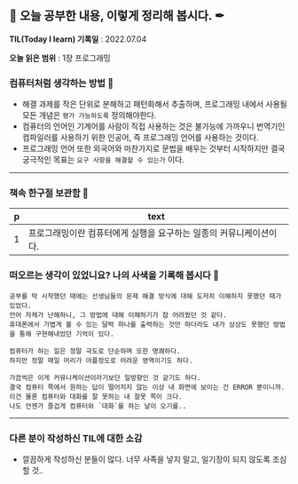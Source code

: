 ## 📕 오늘 공부한 내용, 이렇게 정리해 봅시다. ✒

**TIL(Today I learn) 기록일** : 2022.07.04

**오늘 읽은 범위** : 1장 프로그래밍

### 컴퓨터처럼 생각하는 방법 📑

- 해결 과제를 작은 단위로 분해하고 패턴화해서 추출하며, 프로그래밍 내에서 사용될 모든 개념은 `평가 가능하도록` 정의해야한다.
- 컴퓨터의 언어인 기계어를 사람이 직접 사용하는 것은 불가능에 가까우니 번역기인 컴파일러를 사용하기 위한 인공어, 즉 프로그래밍 언어를 사용하는 것이다.
- 프로그래밍 언어 또한 외국어와 마찬가지로 문법을 배우는 것부터 시작하지만 결국 궁극적인 목표는 `요구 사항을 해결할 수 있는가` 이다.
---

### 책속 한구절 보관함 📖

| p    | text                                           |
| ---- | ---------------------------------------------- |
| 1  | 프로그래밍이란 컴퓨터에게 실행을 요구하는 일종의 커뮤니케이션이다.                |

### 떠오르는 생각이 있었니요? 나의 사색을 기록해 봅시다 💭
```
공부를 막 시작했던 때에는 선생님들의 문제 해결 방식에 대해 도저히 이해하지 못했던 때가 있었다.
언어 자체가 난해하니, 그 방법에 대해 이해하기가 참 어려웠던 것 같다.
휴대폰에서 가볍게 볼 수 있는 달력 하나를 출력하는 것만 하더라도 내가 상상도 못했던 방법을 통해 구현해내었던 기억이 있다.

컴퓨터가 하는 일은 정말 극도로 단순하며 또한 명쾌하다.
하지만 정말 매일 머리가 아플정도로 어려운 영역이기도 하다.

가끔씩은 이게 커뮤니케이션이라기보단 일방향인 것 같기도 하다. 
결국 컴퓨터 쪽에서 원하는 답이 떨어지지 않는 이상 내 화면에 보이는 건 ERROR 뿐이니까.
이건 물론 컴퓨터와 대화를 잘 못하는 내 잘못 쪽이 크다. 
나도 언젠가 즐겁게 컴퓨터와 `대화`를 하는 날이 오기를..
```

---

### 다른 분이 작성하신 TIL에 대한 소감
- 깔끔하게 작성하신 분들이 많다. 너무 사족을 넣지 말고, 일기장이 되지 않도록 조심할 것..
